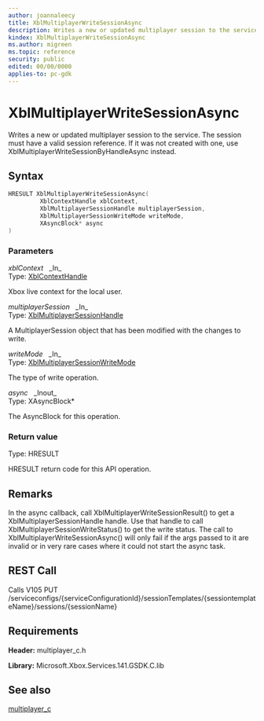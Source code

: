 ```yaml
---
author: joannaleecy
title: XblMultiplayerWriteSessionAsync
description: Writes a new or updated multiplayer session to the service. The session must have a valid session reference. If it was not created with one, use XblMultiplayerWriteSessionByHandleAsync instead.
kindex: XblMultiplayerWriteSessionAsync
ms.author: migreen
ms.topic: reference
security: public
edited: 00/00/0000
applies-to: pc-gdk
---
```


# XblMultiplayerWriteSessionAsync  

Writes a new or updated multiplayer session to the service. The session must have a valid session reference. If it was not created with one, use XblMultiplayerWriteSessionByHandleAsync instead.  

## Syntax  
  
```cpp
HRESULT XblMultiplayerWriteSessionAsync(  
         XblContextHandle xblContext,  
         XblMultiplayerSessionHandle multiplayerSession,  
         XblMultiplayerSessionWriteMode writeMode,  
         XAsyncBlock* async  
)  
```  
  
### Parameters  
  
*xblContext* &nbsp;&nbsp;\_In\_  
Type: [XblContextHandle](../../types_c/handles/xblcontexthandle.md)  
  
Xbox live context for the local user.  
  
*multiplayerSession* &nbsp;&nbsp;\_In\_  
Type: [XblMultiplayerSessionHandle](../handles/xblmultiplayersessionhandle.md)  
  
A MultiplayerSession object that has been modified with the changes to write.  
  
*writeMode* &nbsp;&nbsp;\_In\_  
Type: [XblMultiplayerSessionWriteMode](../enums/xblmultiplayersessionwritemode.md)  
  
The type of write operation.  
  
*async* &nbsp;&nbsp;\_Inout\_  
Type: XAsyncBlock*  
  
The AsyncBlock for this operation.  
  
  
### Return value  
Type: HRESULT
  
HRESULT return code for this API operation.
  
## Remarks  
  
In the async callback, call XblMultiplayerWriteSessionResult() to get a XblMultiplayerSessionHandle handle. Use that handle to call XblMultiplayerSessionWriteStatus() to get the write status. The call to XblMultiplayerWriteSessionAsync() will only fail if the args passed to it are invalid or in very rare cases where it could not start the async task.
  
## REST Call  
  
Calls V105 PUT /serviceconfigs/{serviceConfigurationId}/sessionTemplates/{sessiontemplateName}/sessions/{sessionName}
  
## Requirements  
  
**Header:** multiplayer_c.h
  
**Library:** Microsoft.Xbox.Services.141.GSDK.C.lib
  
## See also  
[multiplayer_c](../multiplayer_c_members.md)  
  
  